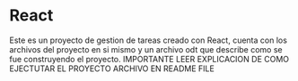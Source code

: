 # React
Este es un proyecto de gestion de tareas creado con React, cuenta con los archivos del proyecto en si mismo y un archivo odt que describe como se fue construyendo el proyecto. IMPORTANTE LEER EXPLICACION DE COMO EJECTUTAR EL PROYECTO ARCHIVO EN README FILE
